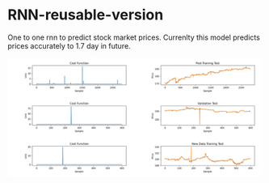 # RNN-reusable-version
 One to one rnn to predict stock market prices. Currenlty this model predicts prices accurately to 1.7 day in future.

![Result Image](img/chart.png)

